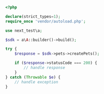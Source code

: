 <!-- Start SDK Example Usage [usage] -->
```php
<?php

declare(strict_types=1);
require_once 'vendor/autoload.php';

use next_test\a;

$sdk = a\A::builder()->build();

try {
    $response = $sdk->pets->createPets();

    if ($response->statusCode === 200) {
        // handle response
    }
} catch (Throwable $e) {
    // handle exception
}

```
<!-- End SDK Example Usage [usage] -->